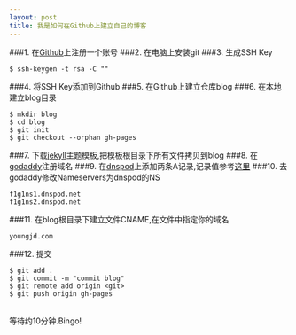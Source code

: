```yaml
---
layout: post
title: 我是如何在Github上建立自己的博客
---
```


###1. 在<a href="https://github.com">Github</a>上注册一个账号
###2. 在电脑上安装git
###3. 生成SSH Key

```
$ ssh-keygen -t rsa -C ""
```

###4. 将SSH Key添加到Github
###5. 在Github上建立仓库blog
###6. 在本地建立blog目录

```
$ mkdir blog
$ cd blog
$ git init
$ git checkout --orphan gh-pages
```
  
###7. 下载<a href="http://jekyllthemes.org/">jekyll</a>主题模板,把模板根目录下所有文件拷贝到blog
###8. 在<a href="http://www.godaddy.com/">godaddy</a>注册域名
###9. 在<a href="https://www.dnspod.cn/">dnspod</a>上添加两条A记录,记录值参考<a href="https://help.github.com/articles/my-custom-domain-isn-t-working">这里</a>
###10. 去godaddy修改Nameservers为dnspod的NS

```	
f1g1ns1.dnspod.net
f1g1ns2.dnspod.net
```

###11. 在blog根目录下建立文件CNAME,在文件中指定你的域名

```	
youngjd.com
```

###12. 提交 

``` 
$ git add .
$ git commit -m "commit blog"
$ git remote add origin <git>
$ git push origin gh-pages
```
    
<br/>等待约10分钟.Bingo!
